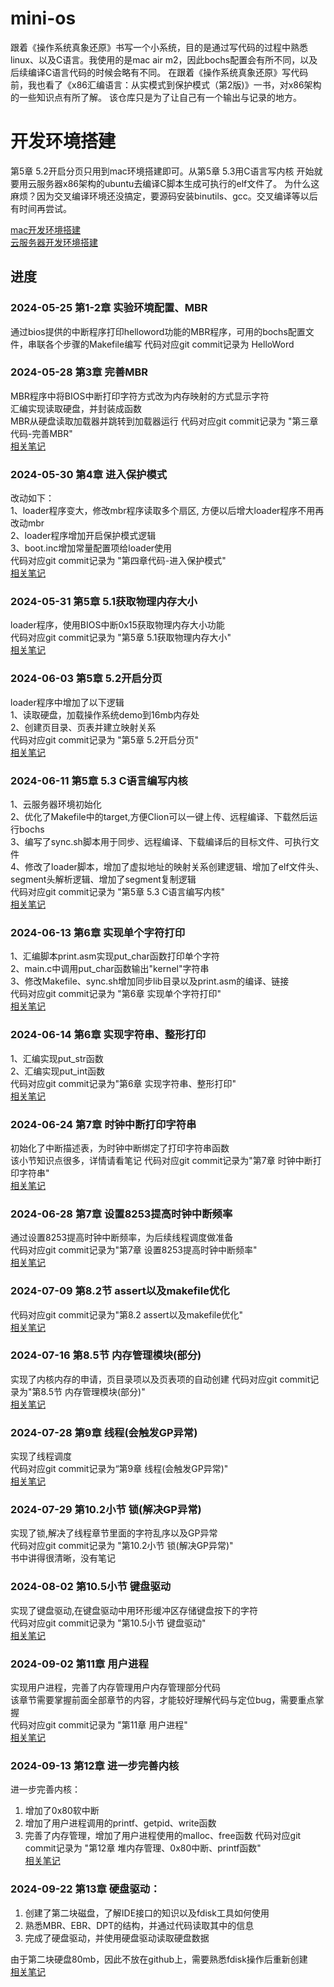 # mini-os
跟着《操作系统真象还原》书写一个小系统，目的是通过写代码的过程中熟悉linux、以及C语言。我使用的是mac air m2，因此bochs配置会有所不同，以及后续编译C语言代码的时候会略有不同。
在跟着《操作系统真象还原》写代码前，我也看了《x86汇编语言：从实模式到保护模式（第2版)》一书，对x86架构的一些知识点有所了解。
该仓库只是为了让自己有一个输出与记录的地方。


# 开发环境搭建

第5章 5.2开启分页只用到mac环境搭建即可。从第5章 5.3用C语言写内核 开始就要用云服务器x86架构的ubuntu去编译C脚本生成可执行的elf文件了。
为什么这麻烦？因为交叉编译环境还没搞定，要源码安装binutils、gcc。交叉编译等以后有时间再尝试。

[mac开发环境搭建](note/mac开发环境搭建.md)  
[云服务器开发环境搭建](note/云服务器开发环境搭建.md)

## 进度
### 2024-05-25  第1-2章 实验环境配置、MBR
通过bios提供的中断程序打印helloword功能的MBR程序，可用的bochs配置文件，串联各个步骤的Makefile编写
代码对应git commit记录为  HelloWord

### 2024-05-28  第3章 完善MBR
MBR程序中将BIOS中断打印字符方式改为内存映射的方式显示字符  
汇编实现读取硬盘，并封装成函数  
MBR从硬盘读取加载器并跳转到加载器运行
代码对应git commit记录为 "第三章代码-完善MBR"  
  [相关笔记](note/loader.md)

### 2024-05-30 第4章 进入保护模式
改动如下：  
1、loader程序变大，修改mbr程序读取多个扇区, 方便以后增大loader程序不用再改动mbr  
2、loader程序增加开启保护模式逻辑  
3、boot.inc增加常量配置项给loader使用  
代码对应git commit记录为 "第四章代码-进入保护模式"  
[相关笔记](note/protect.md)


### 2024-05-31 第5章 5.1获取物理内存大小
loader程序，使用BIOS中断0x15获取物理内存大小功能  
代码对应git commit记录为 "第5章 5.1获取物理内存大小"  
[相关笔记](note/memory_detect.md)

### 2024-06-03 第5章 5.2开启分页
loader程序中增加了以下逻辑  
1、读取硬盘，加载操作系统demo到16mb内存处  
2、创建页目录、页表并建立映射关系  
代码对应git commit记录为 "第5章 5.2开启分页"  
[相关笔记](note/virtual_memory.md)

### 2024-06-11 第5章 5.3 C语言编写内核
1、云服务器环境初始化  
2、优化了Makefile中的target,方便Clion可以一键上传、远程编译、下载然后运行bochs  
3、编写了sync.sh脚本用于同步、远程编译、下载编译后的目标文件、可执行文件  
4、修改了loader脚本，增加了虚拟地址的映射关系创建逻辑、增加了elf文件头、segment头解析逻辑、增加了segment复制逻辑  
代码对应git commit记录为 "第5章 5.3 C语言编写内核"  
[相关笔记](note/elf.md)


### 2024-06-13 第6章 实现单个字符打印
1、汇编脚本print.asm实现put_char函数打印单个字符  
2、main.c中调用put_char函数输出"kernel"字符串  
3、修改Makefile、sync.sh增加同步lib目录以及print.asm的编译、链接  
代码对应git commit记录为 "第6章 实现单个字符打印"  
[相关笔记](note/print.md)


### 2024-06-14 第6章 实现字符串、整形打印
1、汇编实现put_str函数  
2、汇编实现put_int函数  
代码对应git commit记录为"第6章 实现字符串、整形打印"  
[相关笔记](note/print_int.md)

### 2024-06-24 第7章 时钟中断打印字符串
初始化了中断描述表，为时钟中断绑定了打印字符串函数  
该小节知识点很多，详情请看笔记
代码对应git commit记录为"第7章 时钟中断打印字符串"    
[相关笔记](note/interrupt.md)


### 2024-06-28 第7章 设置8253提高时钟中断频率
通过设置8253提高时钟中断频率，为后续线程调度做准备  
代码对应git commit记录为"第7章 设置8253提高时钟中断频率"    
[相关笔记](note/interrupt2.md)


### 2024-07-09 第8.2节 assert以及makefile优化
代码对应git commit记录为"第8.2 assert以及makefile优化"    
[相关笔记](note/assert.md)

### 2024-07-16 第8.5节 内存管理模块(部分)
实现了内核内存的申请，页目录项以及页表项的自动创建
代码对应git commit记录为"第8.5节 内存管理模块(部分)"  
[相关笔记](note/assert.md)

### 2024-07-28 第9章 线程(会触发GP异常)
实现了线程调度  
代码对应git commit记录为“第9章 线程(会触发GP异常)"    
[相关笔记](note/thread.md)

### 2024-07-29 第10.2小节 锁(解决GP异常)
实现了锁,解决了线程章节里面的字符乱序以及GP异常  
代码对应git commit记录为 "第10.2小节 锁(解决GP异常)"  
书中讲得很清晰，没有笔记  

### 2024-08-02 第10.5小节 键盘驱动
实现了键盘驱动,在键盘驱动中用环形缓冲区存储键盘按下的字符  
代码对应git commit记录为 "第10.5小节 键盘驱动"  
[相关笔记](note/keyboard.md)



### 2024-09-02 第11章 用户进程
实现用户进程，完善了内存管理用户内存管理部分代码  
该章节需要掌握前面全部章节的内容，才能较好理解代码与定位bug，需要重点掌握  
代码对应git commit记录为 "第11章 用户进程"    
[相关笔记](note/process.md)



### 2024-09-13 第12章 进一步完善内核
进一步完善内核：
1. 增加了0x80软中断
2. 增加了用户进程调用的printf、getpid、write函数
3. 完善了内存管理，增加了用户进程使用的malloc、free函数
代码对应git commit记录为 "第12章 堆内存管理、0x80中断、printf函数"    
[相关笔记](note/memory_manager2.md)

### 2024-09-22 第13章 硬盘驱动：
1. 创建了第二块磁盘，了解IDE接口的知识以及fdisk工具如何使用
2. 熟悉MBR、EBR、DPT的结构，并通过代码读取其中的信息
3. 完成了硬盘驱动，并使用硬盘驱动读取硬盘数据

由于第二块硬盘80mb，因此不放在github上，需要熟悉fdisk操作后重新创建  
[相关笔记](note/disk.md)

